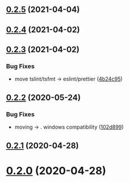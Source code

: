 ## [0.2.5](https://github.com/tufan-io/data-invariants/compare/0.2.4...0.2.5) (2021-04-04)



## [0.2.4](https://github.com/tufan-io/data-invariants/compare/0.2.3...0.2.4) (2021-04-02)



## [0.2.3](https://github.com/tufan-io/data-invariants/compare/0.2.2...0.2.3) (2021-04-02)


### Bug Fixes

* move tslint/tsfmt -> eslint/prettier ([4b24c95](https://github.com/tufan-io/data-invariants/commit/4b24c95212c65c487489bec835f2f0522ff2888f))



<a name="0.2.2"></a>
## [0.2.2](https://github.com/tufan-io/data-invariants/compare/0.2.1...0.2.2) (2020-05-24)


### Bug Fixes

* moving  -> . windows compatibility ([102d899](https://github.com/tufan-io/data-invariants/commit/102d899))



<a name="0.2.1"></a>
## [0.2.1](https://github.com/tufan-io/data-invariants/compare/0.2.0...0.2.1) (2020-04-28)



<a name="0.2.0"></a>
# [0.2.0](https://github.com/tufan-io/data-invariants/compare/v0.1.0...v0.2.0) (2020-04-28)



